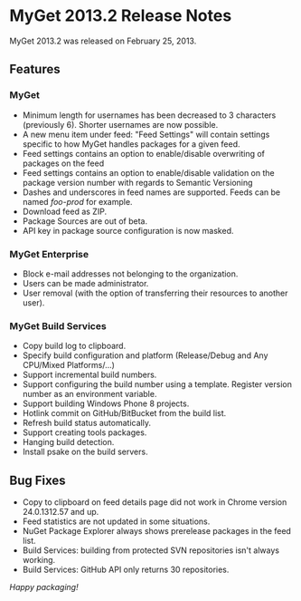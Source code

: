 # MyGet 2013.2 Release Notes

MyGet 2013.2 was released on February 25, 2013.

## Features

### MyGet

* Minimum length for usernames has been decreased to 3 characters \(previously 6\). Shorter usernames are now possible.
* A new menu item under feed: "Feed Settings" will contain settings specific to how MyGet handles packages for a given feed.
* Feed settings contains an option to enable/disable overwriting of packages on the feed
* Feed settings contains an option to enable/disable validation on the package version number with regards to Semantic Versioning
* Dashes and underscores in feed names are supported. Feeds can be named _foo-prod_ for example.
* Download feed as ZIP.
* Package Sources are out of beta.
* API key in package source configuration is now masked.

### MyGet Enterprise

* Block e-mail addresses not belonging to the organization.
* Users can be made administrator.
* User removal \(with the option of transferring their resources to another user\).

### MyGet Build Services

* Copy build log to clipboard.
* Specify build configuration and platform \(Release/Debug and Any CPU/Mixed Platforms/...\)
* Support incremental build numbers.
* Support configuring the build number using a template. Register version number as an environment variable.
* Support building Windows Phone 8 projects.
* Hotlink commit on GitHub/BitBucket from the build list.
* Refresh build status automatically.
* Support creating tools packages.
* Hanging build detection.
* Install psake on the build servers.

## Bug Fixes

* Copy to clipboard on feed details page did not work in Chrome version 24.0.1312.57 and up.
* Feed statistics are not updated in some situations.
* NuGet Package Explorer always shows prerelease packages in the feed list.
* Build Services: building from protected SVN repositories isn't always working.
* Build Services: GitHub API only returns 30 repositories.

_Happy packaging!_

